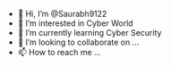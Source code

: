 - 👋 Hi, I’m @Saurabh9122
- 👀 I’m interested in Cyber World
- 🌱 I’m currently learning Cyber Security
- 💞️ I’m looking to collaborate on ...
- 📫 How to reach me ...

<!---
Saurabh9122/Saurabh9122 is a ✨ special ✨ repository because its `README.md` (this file) appears on your GitHub profile.
You can click the Preview link to take a look at your changes.
--->
